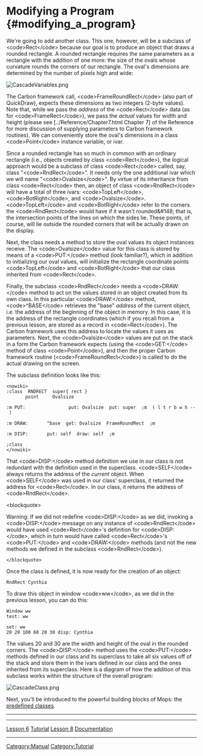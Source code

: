 Modifying a Program {#modifying_a_program}
===================

We\'re going to add another class. This one, however, will be a subclass
of \<code\>Rect\</code\> because our goal is to produce an object that
draws a rounded rectangle. A rounded rectangle requires the same
parameters as a rectangle with the addition of one more: the size of the
ovals whose curvature rounds the corners of our rectangle. The oval\'s
dimensions are determined by the number of pixels high and wide:

![](CascadeVariables.png "CascadeVariables.png")

The Carbon framework call, \<code\>FrameRoundRect\</code\> (also part of
QuickDraw), expects these dimensions as two integers (2-byte values).
Note that, while we pass the *address* of the \<code\>Rect\</code\> data
(as for \<code\>FrameRect\</code\>), we pass the *actual* values for
width and height (please see \[../Reference/Chapter7.html Chapter 7\] of
the Reference for more discussion of supplying parameters to Carbon
framework routines). We can conveniently store the oval\'s dimensions in
a class \<code\>Point\</code\> instance variable, or ivar.

Since a rounded rectangle has so much in common with an ordinary
rectangle (i.e., objects created by class \<code\>Rect\</code\>), the
logical approach would be a subclass of class \<code\>Rect\</code\>
called, say, class \"\<code\>RndRect\</code\>\". It needs only the one
additional ivar which we will name \"\<code\>Ovalsize\</code\>\". By
virtue of its inheritance from class \<code\>Rect\</code\> then, an
object of class \<code\>RndRect\</code\> will have a total of three
ivars: \<code\>TopLeft\</code\>, \<code\>BotRight\</code\>, and
\<code\>Ovalsize\</code\>. \<code\>TopLeft\</code\> and
\<code\>BotRight\</code\> refer to the corners the
\<code\>RndRect\</code\> would have if it wasn\'t rounded&\#148; that
is, the intersection points of the lines on which the sides lie. These
points, of course, will lie outside the rounded corners that will be
actually drawn on the display.

Next, the class needs a method to store the oval values its object
instances receive. The \<code\>Ovalsize\</code\> value for this class is
stored by means of a \<code\>PUT:\</code\> method (look familiar?),
which in addition to initializing our oval values, will initialize the
rectangle coordinate points \<code\>TopLeft\</code\> and
\<code\>BotRight\</code\> that our class inherited from
\<code\>Rect\</code\>.

Finally, the subclass \<code\>RndRect\</code\> needs a
\<code\>DRAW:\</code\> method to act on the values stored in an object
created from its own class. In this particular \<code\>DRAW:\</code\>
method, \<code\>\^BASE\</code\> retrieves the \"base\" *address* of the
current object, i.e. the address of the beginning of the object in
memory. In this case, it is the address of the rectangle coordinates
(which if you recall from a previous lesson, are stored as a record in
\<code\>Rect\</code\>). The Carbon framework uses this address to locate
the values it uses as parameters. Next, the \<code\>Ovalsize\</code\>
values are put on the stack in a form the Carbon framework expects
(using the \<code\>GET:\</code\> method of class
\<code\>Point\</code\>), and then the proper Carbon framework routine
(\<code\>FrameRoundRect\</code\>) is called to do the actual drawing on
the screen.

The subclass definition looks like this:

`<nowiki>`\
`:class  RNDRECT  super{ rect }`\
`       point     Ovalsize`

`:m PUT:                put: Ovalsize  put: super  ;m  ( l t r b w h -- )`

`:m DRAW:       ^base  get: Ovalsize  FrameRoundRect  ;m`

`:m DISP:       put: self  draw: self  ;m`

`;class`\
`</nowiki>`

That \<code\>DISP:\</code\> method definition we use in our class is not
redundant with the definition used in the superclass.
\<code\>SELF\</code\> always returns the address of the *current*
object. When \<code\>SELF\</code\> was used in our class\' superclass,
it returned the address for \<code\>Rect\</code\>. In our class, it
returns the address of \<code\>RndRect\</code\>.

\<blockquote\>

Warning: If we did not redefine \<code\>DISP:\</code\> as we did,
invoking a \<code\>DISP:\</code\> message on any instance of
\<code\>RndRect\</code\> would have used \<code\>Rect\</code\>\'s
definition for \<code\>DISP:\</code\>, which in turn would have called
\<code\>Rect\</code\>\'s \<code\>PUT:\</code\> and
\<code\>DRAW:\</code\> methods (and not the new methods we defined in
the subclass \<code\>RndRect\</code\>).

`</blockquote>`

Once the class is defined, it is now ready for the creation of an
object:

`RndRect Cynthia`

To draw this object in window \<code\>ww\</code\>, as we did in the
previous lesson, you can do this:

`Window ww`\
`test: ww`

`set: ww`\
`20 20 100 60 20 30 disp: Cynthia`

The values 20 and 30 are the width and height of the oval in the rounded
corners. The \<code\>DISP:\</code\> method uses the
\<code\>PUT:\</code\> methods defined in our class and its superclass to
take all six values off of the stack and store them in the ivars defined
in our class and the ones inherited from its superclass. Here is a
diagram of how the addition of this subclass works within the structure
of the overall program:

![](CascadeClass.png "CascadeClass.png")

Next, you\'ll be introduced to the powerful building blocks of Mops: the
[predefined classes](Classes "wikilink").

------------------------------------------------------------------------

  ------------------------------------------- --------------------------------- ---------------------------------
  [Lesson 6](Lesson_6 "wikilink")             [Tutorial](Tutorial "wikilink")   [Lesson 8](Lesson_8 "wikilink")
  [Documentation](Documentation "wikilink")                                     
  ------------------------------------------- --------------------------------- ---------------------------------

[Category:Manual](Category:Manual "wikilink")
[Category:Tutorial](Category:Tutorial "wikilink")
